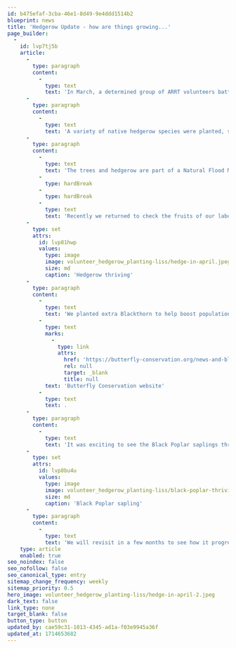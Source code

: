 ```yaml
---
id: b475efaf-3cba-46e1-8d49-9e4ddd1514b2
blueprint: news
title: 'Hedgerow Update - how are things growing...'
page_builder:
  -
    id: lvp7tj5b
    article:
      -
        type: paragraph
        content:
          -
            type: text
            text: 'In March, a determined group of ARRT volunteers battled the elements, and the mud, to plant 750m of native hedgerow, at Empshott Liss. '
      -
        type: paragraph
        content:
          -
            type: text
            text: 'A variety of native hedgerow species were planted, such as Blackthorn, Hawthorn, Spindle, Field maple, Hazel, Dog Rose Guelder Rose, Dogwood, Cherry and Crab Apple, together with 75 Oak and 19 Sussex Black Poplar trees.'
      -
        type: paragraph
        content:
          -
            type: text
            text: 'The trees and hedgerow are part of a Natural Flood Management (NFM) project to try and reduce the impact of sudden and heavy rainfall by slowing the flow of water and intercepting sediment and nutrients flowing into our streams.'
          -
            type: hardBreak
          -
            type: hardBreak
          -
            type: text
            text: 'Recently we returned to check the fruits of our labour and were very pleased to see the hedge doing so well. '
      -
        type: set
        attrs:
          id: lvp81hwp
          values:
            type: image
            image: volunteer_hedgerow_planting-liss/hedge-in-april.jpeg
            size: md
            caption: 'Hedgerow thriving'
      -
        type: paragraph
        content:
          -
            type: text
            text: 'We planted extra Blackthorn to help boost populations of the Brown Hairstreak butterfly which is one of Britain’s rarest and most elusive butterflies. With loss of hedges, and hedge cutting disrupting the butterfly’s eggs, Brown Hairstreaks are now listed as a top conservation priority. For more information about this beautiful creature visit the '
          -
            type: text
            marks:
              -
                type: link
                attrs:
                  href: 'https://butterfly-conservation.org/news-and-blog/brown-hairstreak-butterfly'
                  rel: null
                  target: _blank
                  title: null
            text: 'Butterfly Conservation website'
          -
            type: text
            text: .
      -
        type: paragraph
        content:
          -
            type: text
            text: 'It was exciting to see the Black Poplar saplings thriving as this species was once a staple of the British countryside but has declined in recent years. Lets hope these ones keep going from strength to strength.'
      -
        type: set
        attrs:
          id: lvp8bu4u
          values:
            type: image
            image: volunteer_hedgerow_planting-liss/black-poplar-thriving-april.jpeg
            size: md
            caption: 'Black Poplar sapling'
      -
        type: paragraph
        content:
          -
            type: text
            text: 'We will revisit in a few months to see how it progresses and deals with the new seasons throughout the year. Keep a lookout for another update in a few months. '
    type: article
    enabled: true
seo_noindex: false
seo_nofollow: false
seo_canonical_type: entry
sitemap_change_frequency: weekly
sitemap_priority: 0.5
hero_image: volunteer_hedgerow_planting-liss/hedge-in-april-2.jpeg
dark_text: false
link_type: none
target_blank: false
button_type: button
updated_by: cae59c31-1013-4345-ad1a-f03e9945a36f
updated_at: 1714653682
---
```

